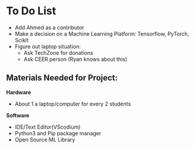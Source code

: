 
# To Do List

- Add Ahmed as a contributor
- Make a decision on a Machine Learning Platform: Tensorflow, PyTorch, Scikit
- Figure out laptop situation:
    -   Ask TechZone for donations
    -   Ask CEER person (Ryan knows about this)

## Materials Needed for Project:
**Hardware**
- About 1 a laptop/computer for every 2 students

**Software**
- IDE/Text Editor(VScodium)
- Python3 and Pip package manager
- Open Source ML Library
